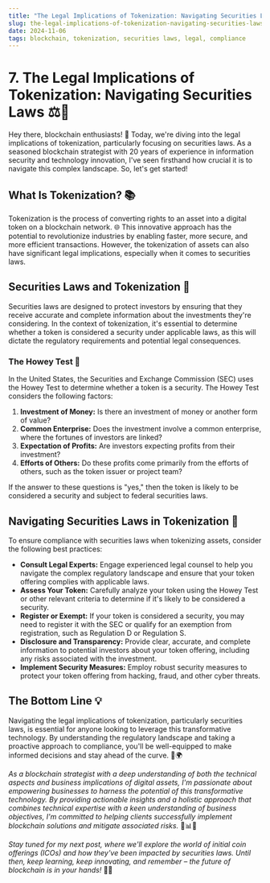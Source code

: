 ```yaml
---
title: "The Legal Implications of Tokenization: Navigating Securities Laws"
slug: the-legal-implications-of-tokenization-navigating-securities-laws
date: 2024-11-06
tags: blockchain, tokenization, securities laws, legal, compliance
---
```


# 7. The Legal Implications of Tokenization: Navigating Securities Laws ⚖️🔗

Hey there, blockchain enthusiasts! 🌟 Today, we're diving into the legal implications of tokenization, particularly focusing on securities laws. As a seasoned blockchain strategist with 20 years of experience in information security and technology innovation, I've seen firsthand how crucial it is to navigate this complex landscape. So, let's get started!

## What Is Tokenization? 📚

Tokenization is the process of converting rights to an asset into a digital token on a blockchain network. 🌐 This innovative approach has the potential to revolutionize industries by enabling faster, more secure, and more efficient transactions. However, the tokenization of assets can also have significant legal implications, especially when it comes to securities laws.

## Securities Laws and Tokenization 🔐

Securities laws are designed to protect investors by ensuring that they receive accurate and complete information about the investments they're considering. In the context of tokenization, it's essential to determine whether a token is considered a security under applicable laws, as this will dictate the regulatory requirements and potential legal consequences.

### The Howey Test 🧪

In the United States, the Securities and Exchange Commission (SEC) uses the Howey Test to determine whether a token is a security. The Howey Test considers the following factors:

1. **Investment of Money:** Is there an investment of money or another form of value?
2. **Common Enterprise:** Does the investment involve a common enterprise, where the fortunes of investors are linked?
3. **Expectation of Profits:** Are investors expecting profits from their investment?
4. **Efforts of Others:** Do these profits come primarily from the efforts of others, such as the token issuer or project team?

If the answer to these questions is "yes," then the token is likely to be considered a security and subject to federal securities laws.

## Navigating Securities Laws in Tokenization 🌊

To ensure compliance with securities laws when tokenizing assets, consider the following best practices:

- **Consult Legal Experts:** Engage experienced legal counsel to help you navigate the complex regulatory landscape and ensure that your token offering complies with applicable laws.
- **Assess Your Token:** Carefully analyze your token using the Howey Test or other relevant criteria to determine if it's likely to be considered a security.
- **Register or Exempt:** If your token is considered a security, you may need to register it with the SEC or qualify for an exemption from registration, such as Regulation D or Regulation S.
- **Disclosure and Transparency:** Provide clear, accurate, and complete information to potential investors about your token offering, including any risks associated with the investment.
- **Implement Security Measures:** Employ robust security measures to protect your token offering from hacking, fraud, and other cyber threats.

## The Bottom Line 💡

Navigating the legal implications of tokenization, particularly securities laws, is essential for anyone looking to leverage this transformative technology. By understanding the regulatory landscape and taking a proactive approach to compliance, you'll be well-equipped to make informed decisions and stay ahead of the curve. 🚀🌍

*As a blockchain strategist with a deep understanding of both the technical aspects and business implications of digital assets, I'm passionate about empowering businesses to harness the potential of this transformative technology. By providing actionable insights and a holistic approach that combines technical expertise with a keen understanding of business objectives, I'm committed to helping clients successfully implement blockchain solutions and mitigate associated risks.* 💪📊🔐

*Stay tuned for my next post, where we'll explore the world of initial coin offerings (ICOs) and how they've been impacted by securities laws. Until then, keep learning, keep innovating, and remember – the future of blockchain is in your hands!* 🙌🔗